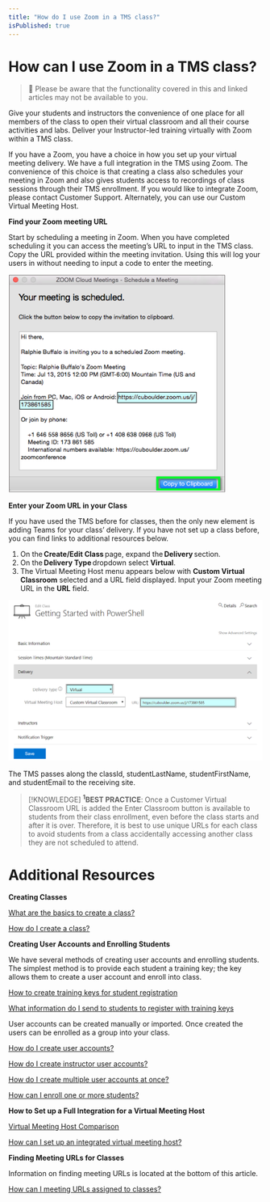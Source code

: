 ```yaml
---
title: "How do I use Zoom in a TMS class?"
isPublished: true
---
```


# How can I use Zoom in a TMS class?

> :small_blue_diamond: Please be aware that the functionality covered in this and linked articles may not be available to you.

Give your students and instructors the convenience of one place for all members of the class to open their virtual classroom and all their course activities and labs. Deliver your Instructor-led training virtually with Zoom within a TMS class.  

If you have a Zoom, you have a choice in how you set up your virtual meeting delivery. We have a full integration in the TMS using Zoom. The convenience of this choice is that creating a class also schedules your meeting in Zoom and also gives students access to recordings of class sessions through their TMS enrollment. If you would like to integrate Zoom, please contact Customer Support. Alternately, you can use our Custom Virtual Meeting Host.

**Find your Zoom meeting URL**

Start by scheduling a meeting in Zoom. When you have completed scheduling it you can access the meeting’s URL to input in the TMS class. Copy the URL provided within the meeting invitation. Using this will log your users in without needing to input a code to enter the meeting. 

![](/tms/images/ZoomMeetingURL.png)

**Enter your Zoom URL in your Class**

If you have used the TMS before for classes, then the only new element is adding Teams for your class’ delivery. If you have not set up a class before, you can find links to additional resources below. 
1. On the **Create/Edit Class** page, expand the **Delivery** section. 
1. On the **Delivery Type** dropdown select **Virtual**. 
1. The Virtual Meeting Host menu appears below with **Custom Virtual Classroom** selected and a URL field displayed. Input your Zoom meeting URL in the **URL** field. 


![](/tms/images/cvczoomclassurl.png) 

The TMS passes along the classId, studentLastName, studentFirstName, and studentEmail to the receiving site. 

> [!KNOWLEDGE] **<sup>1</sup>BEST PRACTICE**: Once a Customer Virtual Classroom URL is added the Enter Classroom button is available to students from their class enrollment, even before the class starts and after it is over. Therefore, it is best to use unique URLs for each class to avoid students from a class accidentally accessing another class they are not scheduled to attend. 

# Additional Resources

**Creating Classes** 

 [What are the basics to create a class?](https://docs.learnondemandsystems.com/tms/tms-administrators/classes/schedule/create-class-basic.md) 
 
 [How do I create a class?](https://docs.learnondemandsystems.com/tms/tms-administrators/classes/schedule/create-class.md) 

**Creating User Accounts and Enrolling Students**

We have several methods of creating user accounts and enrolling students. The simplest method is to provide each student a training key; the key allows them to create a user account and enroll into class. 

 [How to create training keys for student registration](https://docs.learnondemandsystems.com/tms/tms-administrators/classes/training-keys/class-training-keys.md) 

 [What information do I send to students to register with training keys](https://docs.learnondemandsystems.com/tms/tms-administrators/classes/training-keys/information-to-send-to-students-who-are-registering-using-training-keys.md) 

User accounts can be created manually or imported. Once created the users can be enrolled as a group into your class. 

 [How do I create user accounts?](https://docs.learnondemandsystems.com/tms/tms-administrators/users/student-management/create-student-user-accounts.md) 

 [How do I create instructor user accounts?](https://docs.learnondemandsystems.com/tms/tms-administrators/users/instructor-management/create-instructor-user-accounts.md) 

 [How do I create multiple user accounts at once?](https://docs.learnondemandsystems.com/tms/tms-administrators/users/student-management/create-multiple-user-accounts-at-once.md) 

 [How can I enroll one or more students?](https://docs.learnondemandsystems.com/tms/tms-administrators/classes/enrollments-roster/enroll-multiple-students.md) 

**How to Set up a Full Integration for a Virtual Meeting Host**

[Virtual Meeting Host Comparison](https://docs.learnondemandsystems.com/tms/tms-administrators/classes/virtual-meetings/vmh-comparison.md)

[How can I set up an integrated virtual meeting host?](/tms/tms-administrators/classes/virtual-meetings/integrated-virtual-meetings.md)

**Finding Meeting URLs for Classes**

Information on finding meeting URLs is located at the bottom of this article.

 [How can I meeting URLs assigned to classes?](https://docs.learnondemandsystems.com/tms/tms-administrators/classes/virtual-meetings/custom-virtual-classroom.md)
